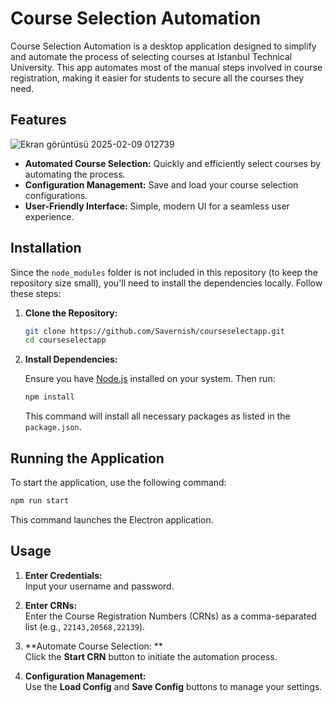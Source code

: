 # Course Selection Automation

Course Selection Automation is a desktop application designed to simplify and automate the process of selecting courses at Istanbul Technical University. This app automates most of the manual steps involved in course registration, making it easier for students to secure all the courses they need.

## Features
![Ekran görüntüsü 2025-02-09 012739](https://github.com/user-attachments/assets/4a3c6115-6960-4b88-ac52-817e0528475d)

- **Automated Course Selection:** Quickly and efficiently select courses by automating the process.
- **Configuration Management:** Save and load your course selection configurations.
- **User-Friendly Interface:** Simple, modern UI for a seamless user experience.

## Installation

Since the `node_modules` folder is not included in this repository (to keep the repository size small), you'll need to install the dependencies locally. Follow these steps:

1. **Clone the Repository:**

   ```bash
   git clone https://github.com/Savernish/courseselectapp.git
   cd courseselectapp
   ```

2. **Install Dependencies:**

   Ensure you have [Node.js](https://nodejs.org/) installed on your system. Then run:

   ```bash
   npm install
   ```

   This command will install all necessary packages as listed in the `package.json`.

## Running the Application

To start the application, use the following command:

```bash
npm run start
```

This command launches the Electron application.

## Usage

1. **Enter Credentials:**  
   Input your username and password.

2. **Enter CRNs:**  
   Enter the Course Registration Numbers (CRNs) as a comma-separated list (e.g., `22143,20568,22139`).

3. **Automate Course Selection:
**  
   Click the **Start CRN** button to initiate the automation process.

4. **Configuration Management:**  
   Use the **Load Config** and **Save Config** buttons to manage your settings.
